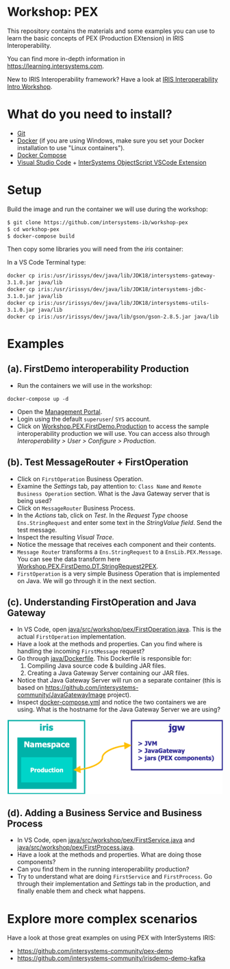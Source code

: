 # Workshop: PEX
This repository contains the materials and some examples you can use to learn the basic concepts of PEX (Production EXtension) in IRIS Interoperability. 

You can find more in-depth information in https://learning.intersystems.com.

New to IRIS Interoperability framework? Have a look at [IRIS Interoperability Intro Workshop](https://github.com/intersystems-ib/workshop-interop-intro).

# What do you need to install? 
* [Git](https://git-scm.com/downloads) 
* [Docker](https://www.docker.com/products/docker-desktop) (if you are using Windows, make sure you set your Docker installation to use "Linux containers").
* [Docker Compose](https://docs.docker.com/compose/install/)
* [Visual Studio Code](https://code.visualstudio.com/download) + [InterSystems ObjectScript VSCode Extension](https://marketplace.visualstudio.com/items?itemName=daimor.vscode-objectscript)

# Setup
Build the image and run the container we will use during the workshop:

```console
$ git clone https://github.com/intersystems-ib/workshop-pex
$ cd workshop-pex
$ docker-compose build
```

Then copy some libraries you will need from the *iris* container:

In a VS Code Terminal type:
```console
docker cp iris:/usr/irissys/dev/java/lib/JDK18/intersystems-gateway-3.1.0.jar java/lib
docker cp iris:/usr/irissys/dev/java/lib/JDK18/intersystems-jdbc-3.1.0.jar java/lib
docker cp iris:/usr/irissys/dev/java/lib/JDK18/intersystems-utils-3.1.0.jar java/lib
docker cp iris:/usr/irissys/dev/java/lib/gson/gson-2.8.5.jar java/lib
```

# Examples

## (a). FirstDemo interoperability Production
* Run the containers we will use in the workshop:
```
docker-compose up -d
```
* Open the [Management Portal](http://localhost:52773/csp/sys/UtilHome.csp).
* Login using the default `superuser`/ `SYS` account.
* Click on [Workshop.PEX.FirstDemo.Production](http://localhost:52773/csp/user/EnsPortal.ProductionConfig.zen?PRODUCTION=Workshop.PEX.FirstDemo.Production&$NAMESPACE=USER) to access the sample interoperability production we will use. You can access also through *Interoperability > User > Configure > Production*.

## (b). Test MessageRouter + FirstOperation
* Click on `FirstOperation` Business Operation.
* Examine the *Settings* tab, pay attention to: `Class Name` and `Remote Business Operation` section. What is the Java Gateway server that is being used?
* Click on `MessageRouter` Business Process.
* In the *Actions* tab, click on *Test*. In the *Request Type* choose `Ens.StringRequest` and enter some text in the *StringValue field*. Send the test message.
* Inspect the resulting *Visual Trace*. 
* Notice the message that receives each component and their contents.
* `Message Router` transforms a `Ens.StringRequest` to a `EnsLib.PEX.Message`. You can see the data transform here [Workshop.PEX.FirstDemo.DT.StringRequest2PEX](http://localhost:52773/csp/user/EnsPortal.DTLEditor.zen?DT=Workshop.PEX.FirstDemo.DT.StringRequest2PEX.DTL).
* `FirstOperation` is a very simple Business Operation that is implemented on Java. We will go through it in the next section.

## (c). Understanding FirstOperation and Java Gateway
* In VS Code, open [java/src/workshop/pex/FirstOperation.java](java/src/workshop/pex/FirstOperation.java). This is the actual `FirstOperation` implementation.
* Have a look at the methods and properties. Can you find where is handling the incoming `FirstMessage` request?
* Go through [java/Dockerfile](java/Dockerfile). This Dockerfile is responsible for:
  1) Compiling Java source code & building JAR files.
  2) Creating a Java Gateway Server containing our JAR files.
* Notice that Java Gateway Server will run on a separate container (this is based on https://github.com/intersystems-community/JavaGatewayImage project).
* Inspect [docker-compose.yml](docker-compose.yml) and notice the two containers we are using. What is the hostname for the Java Gateway Server we are using?

<img src="img/worshop-pex-diagram.png">

## (d). Adding a Business Service and Business Process
* In VS Code, open [java/src/workshop/pex/FirstService.java](java/src/workshop/pex/FirstService.java) and [java/src/workshop/pex/FirstProcess.java](java/src/workshop/pex/FirstProcess.java).
* Have a look at the methods and properties. What are doing those components?
* Can you find them in the running interoperability production?
* Try to understand what are doing `FirstService` and `FirstProcess`. Go through their implementation and *Settings* tab in the production, and finally enable them and check what happens.

# Explore more complex scenarios
Have a look at those great examples on using PEX with InterSystems IRIS:
* https://github.com/intersystems-community/pex-demo
* https://github.com/intersystems-community/irisdemo-demo-kafka


